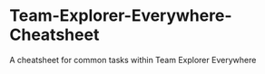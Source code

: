 Team-Explorer-Everywhere-Cheatsheet
===================================

A cheatsheet for common tasks within Team Explorer Everywhere
